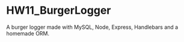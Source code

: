 # HW11_BurgerLogger
A burger logger made with MySQL, Node, Express, Handlebars and a homemade ORM. 
